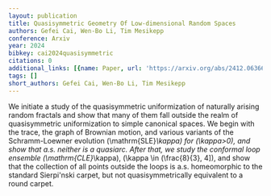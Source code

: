 ```yaml
---
layout: publication
title: Quasisymmetric Geometry Of Low-dimensional Random Spaces
authors: Gefei Cai, Wen-Bo Li, Tim Mesikepp
conference: Arxiv
year: 2024
bibkey: cai2024quasisymmetric
citations: 0
additional_links: [{name: Paper, url: 'https://arxiv.org/abs/2412.06366'}]
tags: []
short_authors: Gefei Cai, Wen-Bo Li, Tim Mesikepp
---
```

We initiate a study of the quasisymmetric uniformization of naturally arising
random fractals and show that many of them fall outside the realm of
quasisymmetric uniformization to simple canonical spaces. We begin with the
trace, the graph of Brownian motion, and various variants of the
Schramm-Loewner evolution \(\mathrm\{SLE\}_\kappa\) for \(\kappa>0\), and show that
a.s. neither is a quasiarc. After that, we study the conformal loop ensemble
\(\mathrm\{CLE\}_\kappa\), \(\kappa \in (\frac\{8\}\{3\}, 4]\), and show that the
collection of all points outside the loops is a.s. homeomorphic to the standard
Sierpi\'nski carpet, but not quasisymmetrically equivalent to a round carpet.